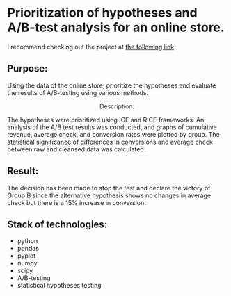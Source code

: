 # Prioritization of hypotheses and A/B-test analysis for an online store.

I recommend checking out the project at [the following link](https://nbviewer.org/github/YarValerievich/Project1_AB-test_hypothesis/blob/main/Project1_AB-test_hypothesis.ipynb).
## Purpose: 
Using the data of the online store, prioritize the hypotheses and evaluate the results of A/B-testing using various methods.

<p align="center">Description: </p>

The hypotheses were prioritized using ICE and RICE frameworks. An analysis of the A/B test results was conducted, and graphs of cumulative revenue, average check, and conversion rates were plotted by group. The statistical significance of differences in conversions and average check between raw and cleansed data was calculated.
## Result:
The decision has been made to stop the test and declare the victory of Group B since the alternative hypothesis shows no changes in average check but there is a 15% increase in conversion.
## Stack of technologies:
- python
- pandas
- pyplot
- numpy
- scipy
- A/B-testing
- statistical hypotheses testing

